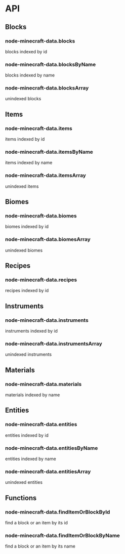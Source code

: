 # API

## Blocks

### node-minecraft-data.blocks

blocks indexed by id

### node-minecraft-data.blocksByName

blocks indexed by name

### node-minecraft-data.blocksArray

unindexed blocks

## Items

### node-minecraft-data.items

items indexed by id

### node-minecraft-data.itemsByName

items indexed by name

### node-minecraft-data.itemsArray

unindexed items

## Biomes

### node-minecraft-data.biomes

biomes indexed by id

### node-minecraft-data.biomesArray

unindexed biomes

## Recipes

### node-minecraft-data.recipes

recipes indexed by id

## Instruments

### node-minecraft-data.instruments

instruments indexed by id

### node-minecraft-data.instrumentsArray

unindexed instruments

## Materials

### node-minecraft-data.materials

materials indexed by name

## Entities

### node-minecraft-data.entities

entities indexed by id

### node-minecraft-data.entitiesByName

entities indexed by name

### node-minecraft-data.entitiesArray

unindexed entities

## Functions

### node-minecraft-data.findItemOrBlockById

find a block or an item by its id

### node-minecraft-data.findItemOrBlockByName

find a block or an item by its name
